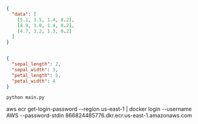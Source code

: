 ```json

{
  "data": [
    [5.1, 3.5, 1.4, 0.2],
    [4.9, 3.0, 1.4, 0.2],
    [4.7, 3.2, 1.3, 0.2]
  ]
}

```


```json

{
  "sepal_length": 2,
  "sepal_width": 3,
  "petal_length": 5,
  "petal_width": 4
}

```

```bash
python main.py

```

aws ecr get-login-password --region us-east-1 | docker login --username AWS --password-stdin 866824485776.dkr.ecr.us-east-1.amazonaws.com

